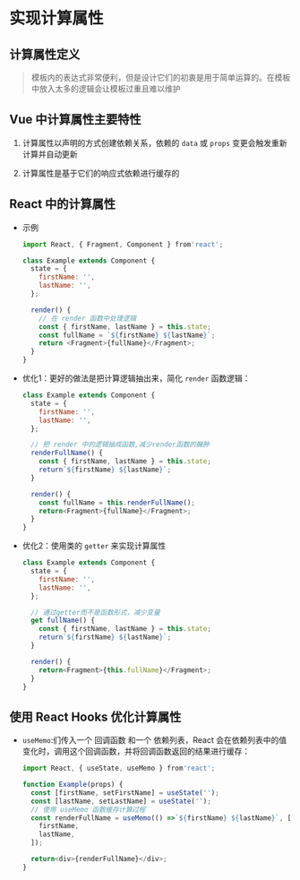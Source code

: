 # 实现计算属性

## 计算属性定义

> 模板内的表达式非常便利，但是设计它们的初衷是用于简单运算的。在模板中放入太多的逻辑会让模板过重且难以维护

## Vue 中计算属性主要特性

1. 计算属性以声明的方式创建依赖关系，依赖的 `data` 或 `props` 变更会触发重新计算并自动更新

2. 计算属性是基于它们的响应式依赖进行缓存的

## React 中的计算属性

+ 示例

    ```js
    import React, { Fragment, Component } from'react';

    class Example extends Component {
      state = {
        firstName: '',
        lastName: '',
      };

      render() {
        // 在 render 函数中处理逻辑
        const { firstName, lastName } = this.state;
        const fullName = `${firstName} ${lastName}`;
        return <Fragment>{fullName}</Fragment>;
      }
    }
    ```

+ 优化1：更好的做法是把计算逻辑抽出来，简化 `render` 函数逻辑：

    ```js
    class Example extends Component {
      state = {
        firstName: '',
        lastName: '',
      };

      // 把 render 中的逻辑抽成函数,减少render函数的臃肿
      renderFullName() {
        const { firstName, lastName } = this.state;
        return`${firstName} ${lastName}`;
      }

      render() {
        const fullName = this.renderFullName();
        return<Fragment>{fullName}</Fragment>;
      }
    }
    ```

+ 优化2：使用类的 `getter` 来实现计算属性

    ```js
    class Example extends Component {
      state = {
        firstName: '',
        lastName: '',
      };

      // 通过getter而不是函数形式，减少变量
      get fullName() {
        const { firstName, lastName } = this.state;
        return`${firstName} ${lastName}`;
      }

      render() {
        return<Fragment>{this.fullName}</Fragment>;
      }
    }
    ```

## 使用 React Hooks 优化计算属性

+ `useMemo`:们传入一个 回调函数 和一个 依赖列表，React 会在依赖列表中的值变化时，调用这个回调函数，并将回调函数返回的结果进行缓存：

    ```js
    import React, { useState, useMemo } from'react';

    function Example(props) {
      const [firstName, setFirstName] = useState('');
      const [lastName, setLastName] = useState('');
      // 使用 useMemo 函数缓存计算过程
      const renderFullName = useMemo(() =>`${firstName} ${lastName}`, [
        firstName,
        lastName,
      ]);

      return<div>{renderFullName}</div>;
    }
    ```
